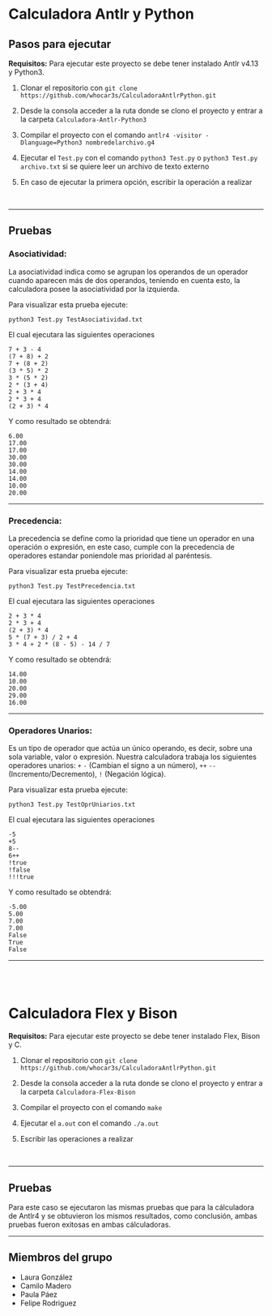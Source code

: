 
# **Calculadora Antlr y Python**

## **Pasos para ejecutar**
**Requisitos:** Para ejecutar este proyecto se debe tener instalado Antlr v4.13 y Python3.

1. Clonar el repositorio con `git clone https://github.com/whocar3s/CalculadoraAntlrPython.git`

2. Desde la consola acceder a la ruta donde se clono el proyecto y entrar a la carpeta `Calculadora-Antlr-Python3`
3. Compilar el proyecto con el comando `antlr4 -visitor -Dlanguage=Python3 nombredelarchivo.g4`

4. Ejecutar el `Test.py` con el comando `python3 Test.py` o `python3 Test.py archivo.txt` si se quiere leer un archivo de texto externo

5. En caso de ejecutar la primera opción, escribir la operación a realizar

<br>

--------

## **Pruebas**

### **Asociatividad**: 
La asociatividad indica como se agrupan los operandos de un operador cuando aparecen más de dos operandos, teniendo en cuenta esto, la calculadora posee la asociatividad por la izquierda.

Para visualizar esta prueba ejecute:

```
python3 Test.py TestAsociatividad.txt
```

El cual ejecutara las siguientes operaciones
```
7 + 3 - 4
(7 + 8) + 2
7 + (8 + 2)
(3 * 5) * 2
3 * (5 * 2)
2 * (3 + 4)
2 + 3 * 4
2 * 3 + 4
(2 + 3) * 4
```

Y como resultado se obtendrá:

```
6.00
17.00
17.00
30.00
30.00
14.00
14.00
10.00
20.00
```

-------


### **Precedencia**: 
La precedencia se define como la prioridad que tiene un operador en una operación o expresión, en este caso, cumple con la precedencia de operadores estandar poniendole mas prioridad al paréntesis.

Para visualizar esta prueba ejecute:

```
python3 Test.py TestPrecedencia.txt
```

El cual ejecutara las siguientes operaciones
```
2 + 3 * 4
2 * 3 + 4
(2 + 3) * 4
5 * (7 + 3) / 2 + 4
3 * 4 + 2 * (8 - 5) - 14 / 7
```

Y como resultado se obtendrá:

```
14.00
10.00
20.00
29.00
16.00
```

-------

### **Operadores Unarios**: 

Es un tipo de operador que actúa un único operando, es decir, sobre una sola variable, valor o expresión. Nuestra calculadora trabaja los siguientes operadores unarios: `+` `-` (Cambian el signo a un número), `++` `--` (Incremento/Decremento), `!` (Negación lógica).


Para visualizar esta prueba ejecute:

```
python3 Test.py TestOprUniarios.txt
```

El cual ejecutara las siguientes operaciones
```
-5 
+5
8--
6++
!true
!false
!!!true
```

Y como resultado se obtendrá:

```
-5.00
5.00
7.00
7.00
False
True
False
```

-------
<br><br>

# **Calculadora Flex y Bison**
**Requisitos:** Para ejecutar este proyecto se debe tener instalado Flex, Bison y C.

1. Clonar el repositorio con `git clone https://github.com/whocar3s/CalculadoraAntlrPython.git`

2. Desde la consola acceder a la ruta donde se clono el proyecto y entrar a la carpeta `Calculadora-Flex-Bison`
3. Compilar el proyecto con el comando `make`

4. Ejecutar el `a.out` con el comando `./a.out`

5. Escribir las operaciones a realizar

<br>

--------

## **Pruebas**
Para este caso se ejecutaron las mismas pruebas que para la cálculadora de Antlr4 y se obtuvieron los mismos resultados, como conclusión, ambas pruebas fueron exitosas en ambas cálculadoras.
<br>

--------

## Miembros del grupo

- Laura González
- Camilo Madero
- Paula Páez
- Felipe Rodriguez
